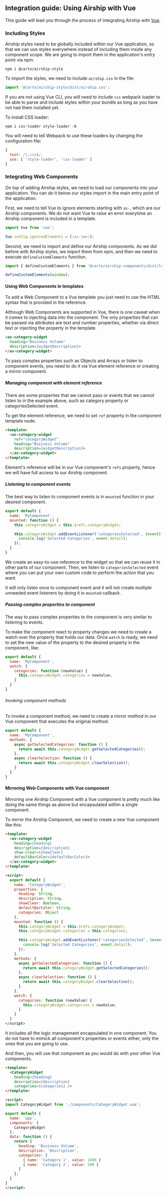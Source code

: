## Integration guide: Using Airship with Vue
This guide will lead you through the process of integrating Airship with [Vue](https://vuejs.org/).

### Including Styles
Airship styles need to be globally included within our Vue application, so that we can use styles everywhere instead of including them inside any component scope. We are going to import them in the application's entry point via npm.

```
npm i @carto/airship-style
```

To import the styles, we need to include `airship.css` in the file:
```js
import '@carto/airship-style/dist/airship.css';
```

If you are not using Vue CLI, you will need to include `css` webpack loader to be able to parse and include styles within your bundle as long as you have not had them installed yet.

To install CSS loader:
```
npm i css-loader style-loader -D
```

You will need to tell Webpack to use these loaders by changing the configuration file:
```js
{
  test: /\.css$/,
  use: [ 'style-loader', 'css-loader' ]
}
```

### Integrating Web Components
On top of adding Airship styles, we need to load our components into your application. You can do it below our styles import in the main entry point of the application.

First, we need to tell Vue to ignore elements starting with `as-`, which are our Airship components. We do not want Vue to raise an error everytime an Airship component is included in a template.

```js
import Vue from 'vue';

Vue.config.ignoredElements = [/as-\w+/];
```

Second, we need to import and define our Airship components. As we did before with Airship styles, we import them from npm, and then we need to execute `defineCustomElements` function.

```js
import { defineCustomElements } from '@carto/airship-components/dist/loader';

defineCustomElements(window);
```

#### Using Web Components in templates
To add a Web Component to a Vue template you just need to use the HTML syntax that is provided in the reference.

Although Web Components are supported in Vue, there is one caveat when it comes to injecting data into the component. The only properties that can be passed via attributes are text and number properties, whether via direct text or injecting the property in the template.

```html
<as-category-widget
  heading="Business Volume"
  description={widgetDescription}>
</as-category-widget>
```

To pass complex properties such as Objects and Arrays or listen to component events, you need to do it via Vue element reference or creating a mirror component.

##### Managing component with element reference
There are some properties that we cannot pass or events that we cannot listen to in the example above, such as category property or categoriesSelected event.

To get the element reference, we need to set `ref` property in the component template node.

```html
<template>
  <as-category-widget
    ref="categoryWidget"
    heading="Business Volume"
    description={widgetDescription}>
  </as-category-widget>
</template>
```

Element's reference will be in our Vue component's `refs` property, hence we will have full access to our Airship component.

##### Listening to component events
The best way to listen to component events is in `mounted` function in your desired component.

```js
export default {
  name: 'MyComponent',
  mounted: function () {
    this.categoryWidget = this.$refs.categoryWidget;

    this.categoryWidget.addEventListener('categoriesSelected', (event) => {
      console.log('Selected Categories', event.detail);
    });
  }
}
```

We create an easy-to-use reference to the widget so that we can reuse it in other parts of our component. Then, we listen to `categoriesSelected` event where you can put your own custom code to perform the action that you want.

It will only listen once to component event and it will not create multiple unneeded event listeners by doing it in `mounted` callback.

##### Passing complex properties to component
The way to pass complex properties to the component is very similar to listening to events.

To make the component react to property changes we need to create a watch over the property that holds our data. Once `watch` is ready, we need to set the new value of the property to the desired property in the component, like:

```js
export default {
  name: 'MyComponent',
  watch: {
    categories: function (newValue) {
      this.categoryWidget.categories = newValue;
    }
  }
}
```

###### Invoking component methods
To invoke a component method, we need to create a mirror method in our Vue component that executes the original method.

```js
export default {
  name: 'MyComponent',
  methods: {
    async getSelectedCategories: function () {
      return await this.categoryWidget.getSelectedCategories();
    },
    async clearSelection: function () {
      return await this.categoryWidget.clearSelection();
    }
  }
}
```

#### Mirroring Web Components with Vue component
Mirroring one Airship Component with a Vue component is pretty much like doing the same things as above but encapsulated within a single component.

To mirror the Airship Component, we need to create a new Vue component like this:

```html
<template>
  <as-category-widget
    heading={heading}
    description={description}
    show-clear={showClear}
    defaultBarColor={defaultBarColor}>
  </as-category-widget>
</template>

<script>
  export default {
    name: 'CategoryWidget',
    properties: {
      heading: String,
      description: String,
      showClear: Boolean,
      defaultBarColor: String,
      categories: Object
    },
    mounted: function () {
      this.categoryWidget = this.$refs.categoryWidget;
      this.categoryWidget.categories = this.categories;

      this.categoryWidget.addEventListener('categoriesSelected', (event) => {
        console.log('Selected Categories', event.detail);
      });
    },
    methods: {
      async getSelectedCategories: function () {
        return await this.categoryWidget.getSelectedCategories();
      },
      async clearSelection: function () {
        return await this.categoryWidget.clearSelection();
      }
    },
    watch: {
      categories: function (newValue) {
        this.categoryWidget.categories = newValue;
      }
    }
  }
</script>
```

It includes all the logic management encapsulated in one component. You do not have to mimick all component's properties or events either, only the ones that you are going to use.

And then, you will use that component as you would do with your other Vue components.

```html
<template>
  <CategoryWidget
    heading={heading}
    description={description}
    categories={categories} />
</template>

<script>
import CategoryWidget from './components/CategoryWidget.vue';

export default {
  name: 'app',
  components: {
    CategoryWidget
  },
  data: function () {
    return {
      heading: 'Business Volume',
      description: 'Description',
      categories: [
        { name: 'Category 1', value: 1000 }
        { name: 'Category 2', value: 500 }
      ]
    };
  }
}
</script>
```
